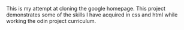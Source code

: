This is my attempt at cloning the google homepage. This project demonstrates some of the skills I have acquired in css and html while working the odin project curriculum.